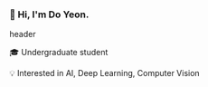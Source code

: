 ### 👋 Hi, I'm Do Yeon. 
header


🎓 Undergraduate student

💡 Interested in AI, Deep Learning, Computer Vision




